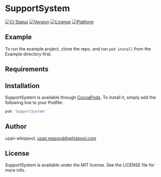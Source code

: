 # SupportSystem

[![CI Status](https://img.shields.io/travis/uzair-whizpool/SupportSystem.svg?style=flat)](https://travis-ci.org/uzair-whizpool/SupportSystem)
[![Version](https://img.shields.io/cocoapods/v/SupportSystem.svg?style=flat)](https://cocoapods.org/pods/SupportSystem)
[![License](https://img.shields.io/cocoapods/l/SupportSystem.svg?style=flat)](https://cocoapods.org/pods/SupportSystem)
[![Platform](https://img.shields.io/cocoapods/p/SupportSystem.svg?style=flat)](https://cocoapods.org/pods/SupportSystem)

## Example

To run the example project, clone the repo, and run `pod install` from the Example directory first.

## Requirements

## Installation

SupportSystem is available through [CocoaPods](https://cocoapods.org). To install
it, simply add the following line to your Podfile:

```ruby
pod 'SupportSystem'
```

## Author

uzair-whizpool, uzair.masood@whizpool.com

## License

SupportSystem is available under the MIT license. See the LICENSE file for more info.
